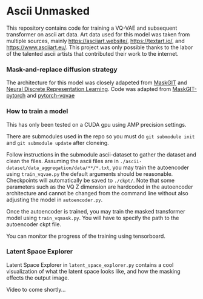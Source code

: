 # Ascii Unmasked

This repository contains code for training a VQ-VAE and subsequent transformer on ascii art data. Art data used for this model was taken from multiple sources, mainly https://asciiart.website/, https://textart.io/, and https://www.asciiart.eu/. This project was only possible thanks to the labor of the talented ascii artists that contributed their work to the internet. 

### Mask-and-replace diffusion strategy

The architecture for this model was closely adapeted from [MaskGIT](https://openaccess.thecvf.com/content/CVPR2022/papers/Chang_MaskGIT_Masked_Generative_Image_Transformer_CVPR_2022_paper.pdf) and [Neural Discrete Representation Learning](https://arxiv.org/pdf/1711.00937v2.pdf). Code was adapted from [MaskGIT-pytorch](https://github.com/dome272/MaskGIT-pytorch) and [pytorch-vqvae](https://github.com/ritheshkumar95/pytorch-vqvae/)

### How to train a model

This has only been tested on a CUDA gpu using AMP precision settings. 

There are submodules used in the repo so you must do `git submodule init` and `git submodule update` after cloneing.

Follow instructions in the submodule ascii-dataset to gather the dataset and clean the files. Assuming the ascii files are in `./ascii-dataset/data_aggregation/data/**/*.txt`, you may train the autoencoder using `train_vqvae.py` the default arguments should be reasonable. Checkpoints will automatically be saved to `./ckpt/`. Note that some parameters such as the VQ Z dimension are hardcoded in the autoencoder architecture and cannot be changed from the command line without also adjusting the model in `autoencoder.py`.

Once the autoencoder is trained, you may train the masked transformer model using `train_vqmask.py`. You will have to specify the path to the autoencoder ckpt file. 

You can monitor the progress of the training using tensorboard.

### Latent Space Explorer

Latent Space Explorer in `latent_space_explorer.py` contains a cool visualization of what the latent space looks like, and how the masking effects the output image. 

Video to come shortly...
